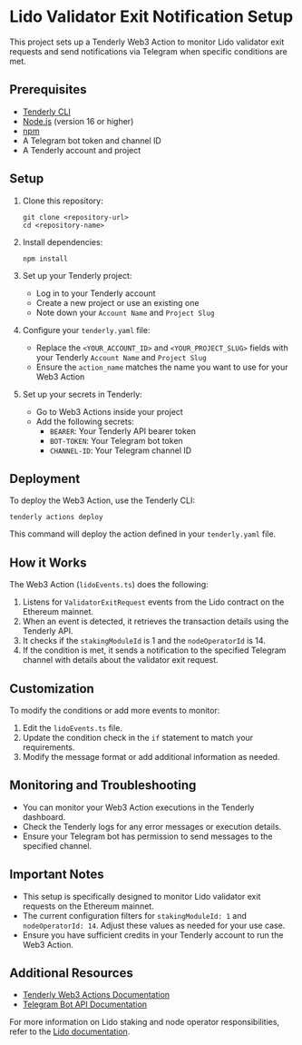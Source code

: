 # Lido Validator Exit Notification Setup

This project sets up a Tenderly Web3 Action to monitor Lido validator exit requests and send notifications via Telegram when specific conditions are met.

## Prerequisites

- [Tenderly CLI](https://github.com/Tenderly/tenderly-cli)
- [Node.js](https://nodejs.org/) (version 16 or higher)
- [npm](https://www.npmjs.com/)
- A Telegram bot token and channel ID
- A Tenderly account and project

## Setup

1. Clone this repository:
   ```
   git clone <repository-url>
   cd <repository-name>
   ```

2. Install dependencies:
   ```
   npm install
   ```

3. Set up your Tenderly project:
    - Log in to your Tenderly account
    - Create a new project or use an existing one
    - Note down your `Account Name` and `Project Slug`

4. Configure your `tenderly.yaml` file:
    - Replace the `<YOUR_ACCOUNT_ID>` and `<YOUR_PROJECT_SLUG>` fields with your Tenderly `Account Name` and `Project Slug`
    - Ensure the `action_name` matches the name you want to use for your Web3 Action

5. Set up your secrets in Tenderly:
    - Go to Web3 Actions inside your project
    - Add the following secrets:
        - `BEARER`: Your Tenderly API bearer token
        - `BOT-TOKEN`: Your Telegram bot token
        - `CHANNEL-ID`: Your Telegram channel ID

## Deployment

To deploy the Web3 Action, use the Tenderly CLI:

```
tenderly actions deploy
```

This command will deploy the action defined in your `tenderly.yaml` file.

## How it Works

The Web3 Action (`lidoEvents.ts`) does the following:

1. Listens for `ValidatorExitRequest` events from the Lido contract on the Ethereum mainnet.
2. When an event is detected, it retrieves the transaction details using the Tenderly API.
3. It checks if the `stakingModuleId` is 1 and the `nodeOperatorId` is 14.
4. If the condition is met, it sends a notification to the specified Telegram channel with details about the validator exit request.

## Customization

To modify the conditions or add more events to monitor:

1. Edit the `lidoEvents.ts` file.
2. Update the condition check in the `if` statement to match your requirements.
3. Modify the message format or add additional information as needed.

## Monitoring and Troubleshooting

- You can monitor your Web3 Action executions in the Tenderly dashboard.
- Check the Tenderly logs for any error messages or execution details.
- Ensure your Telegram bot has permission to send messages to the specified channel.

## Important Notes

- This setup is specifically designed to monitor Lido validator exit requests on the Ethereum mainnet.
- The current configuration filters for `stakingModuleId: 1` and `nodeOperatorId: 14`. Adjust these values as needed for your use case.
- Ensure you have sufficient credits in your Tenderly account to run the Web3 Action.

## Additional Resources

- [Tenderly Web3 Actions Documentation](https://docs.tenderly.co/web3-actions/intro-to-web3-actions)
- [Telegram Bot API Documentation](https://core.telegram.org/bots/api)

For more information on Lido staking and node operator responsibilities, refer to the [Lido documentation](https://docs.lido.fi/staking-modules/csm/guides/events).

